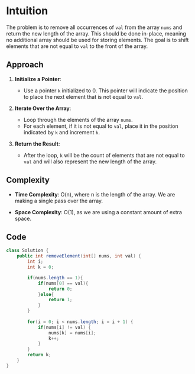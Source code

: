 # Intuition

The problem is to remove all occurrences of `val` from the array `nums` and return the new length of the array. This should be done in-place, meaning no additional array should be used for storing elements. The goal is to shift elements that are not equal to `val` to the front of the array.

## Approach

1. **Initialize a Pointer**:
   - Use a pointer `k` initialized to 0. This pointer will indicate the position to place the next element that is not equal to `val`.

2. **Iterate Over the Array**:
   - Loop through the elements of the array `nums`.
   - For each element, if it is not equal to `val`, place it in the position indicated by `k` and increment `k`.

3. **Return the Result**:
   - After the loop, `k` will be the count of elements that are not equal to `val` and will also represent the new length of the array.

## Complexity

- **Time Complexity**: O(n), where n is the length of the array. We are making a single pass over the array.

- **Space Complexity**: O(1), as we are using a constant amount of extra space.

## Code

```Java
class Solution {
    public int removeElement(int[] nums, int val) {
        int i;
        int k = 0;

        if(nums.length == 1){
            if(nums[0] == val){
                return 0;
            }else{
                return 1;
            }
        }
        
        for(i = 0; i < nums.length; i = i + 1) {
            if(nums[i] != val) {
                nums[k] = nums[i];
                k++;
            }
        }
        return k;
    }
}
```
